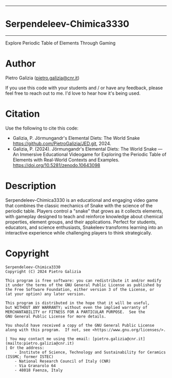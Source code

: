 *****
# Serpendeleev-Chimica3330
*****

Explore Periodic Table of Elements Through Gaming

Author
======
Pietro Galizia ([pietro.galizia@cnr.it](mailto:pietro.galizia@cnr.it))

If you use this code with your students and / or have any feedback, please feel free to reach out to me. I'd love to hear how it's being used.

Citation
========
Use the following to cite this code:

- Galizia, P. Jörmungandr's Elemental Diets: The World Snake https://github.com/PietroGalizia/JED.git, 2024.
- Galizia, P. (2024). Jörmungandr's Elemental Diets: The World Snake — An Immersive Educational Videogame for Exploring the Periodic Table of Elements with Real-World Contexts and Examples. https://doi.org/10.5281/zenodo.10643098

Description
========
Serpendeleev-Chimica3330 is an educational and engaging video game that combines the classic mechanics of Snake with the science of the periodic table. Players control a "snake" that grows as it collects elements, with gameplay designed to teach and reinforce knowledge about chemical properties, element groups, and their applications. Perfect for students, educators, and science enthusiasts, Snakeleev transforms learning into an interactive experience while challenging players to think strategically.

Copyright
=========

    Serpendeleev-Chimica3330
    Copyright (C) 2024 Pietro Galizia

    This program is free software: you can redistribute it and/or modify
    it under the terms of the GNU General Public License as published by
    the Free Software Foundation, either version 3 of the License, or
    (at your option) any later version.

    This program is distributed in the hope that it will be useful,
    but WITHOUT ANY WARRANTY; without even the implied warranty of
    MERCHANTABILITY or FITNESS FOR A PARTICULAR PURPOSE.  See the 
    GNU General Public License for more details.

    You should have received a copy of the GNU General Public License
    along with this program.  If not, see <https://www.gnu.org/licenses/>.

    | You may contact me using the email: [pietro.galizia@cnr.it](mailto:pietro.galizia@cnr.it)
    | Or the address:
        - Institute of Science, Technology and Sustainability for Ceramics (ISSMC; former ISTEC)  
        - National Research Council of Italy (CNR)  
        - Via Granarolo 64  
        - 48018 Faenza, Italy  
